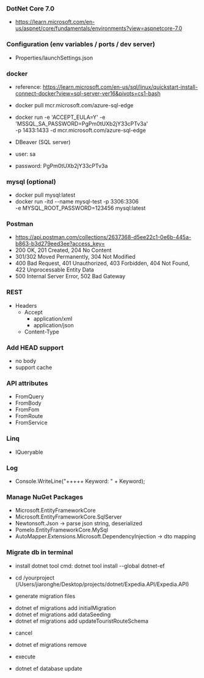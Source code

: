 ﻿### DotNet Core 7.0

- https://learn.microsoft.com/en-us/aspnet/core/fundamentals/environments?view=aspnetcore-7.0


### Configuration (env variables / ports / dev server)

- Properties/launchSettings.json


### docker
- reference: https://learn.microsoft.com/en-us/sql/linux/quickstart-install-connect-docker?view=sql-server-ver16&pivots=cs1-bash
- docker pull mcr.microsoft.com/azure-sql-edge
- docker run -e 'ACCEPT_EULA=Y' -e 'MSSQL_SA_PASSWORD=PgPm0tUXb2jY33cPTv3a' \
    -p 1433:1433 -d mcr.microsoft.com/azure-sql-edge

- DBeaver (SQL server)
- user: sa
- password: PgPm0tUXb2jY33cPTv3a

### mysql (optional)
- docker pull mysql:latest
- docker run -itd --name mysql-test -p 3306:3306 \
    -e MYSQL_ROOT_PASSWORD=123456 mysql:latest

### Postman
- https://api.postman.com/collections/2637368-d5ee22c1-0e6b-445a-b863-b3d279eed3ee?access_key=
- 200 OK, 201 Created, 204 No Content
- 301/302 Moved Permanently, 304 Not Modified
- 400 Bad Request, 401 Unauthorized, 403 Forbidden, 404 Not Found, 422 Unprocessable Entity Data
- 500 Internal Server Error, 502 Bad Gateway

### REST
- Headers
    - Accept
        - application/xml
        - application/json
    - Content-Type

### Add HEAD support
- no body
- support cache

### API attributes
- FromQuery
- FromBody
- FromFom
- FromRoute
- FromService

### Linq
- IQueryable

### Log
- Console.WriteLine("+++++ Keyword: " + Keyword);

### Manage NuGet Packages
- Microsoft.EntityFrameworkCore
- Microsoft.EntityFrameworkCore.SqlServer
- Newtonsoft.Json -> parse json string, deserialized
- Pomelo.EntityFrameworkCore.MySql
- AutoMapper.Extensions.Microsoft.DependencyInjection -> dto mapping


### Migrate db in terminal
* install dotnet tool
cmd: dotnet tool install --global dotnet-ef

- cd /yourproject (/Users/jiaronghe/Desktop/projects/dotnet/Expedia.API/Expedia.API)

* generate migration files
- dotnet ef migrations add initialMigration
- dotnet ef migrations add dataSeeding
- dotnet ef migrations add updateTouristRouteSchema

* cancel
- dotnet ef migrations remove

* execute
- dotnet ef database update